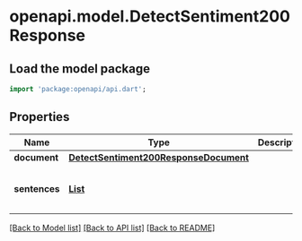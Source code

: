 # openapi.model.DetectSentiment200Response

## Load the model package
```dart
import 'package:openapi/api.dart';
```

## Properties
Name | Type | Description | Notes
------------ | ------------- | ------------- | -------------
**document** | [**DetectSentiment200ResponseDocument**](DetectSentiment200ResponseDocument.md) |  | [optional] 
**sentences** | [**List<DetectSentiment200ResponseSentencesInner>**](DetectSentiment200ResponseSentencesInner.md) |  | [optional] [default to const []]

[[Back to Model list]](../README.md#documentation-for-models) [[Back to API list]](../README.md#documentation-for-api-endpoints) [[Back to README]](../README.md)


